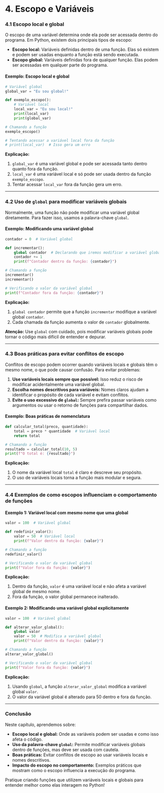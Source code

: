 # **4. Escopo e Variáveis**

### **4.1 Escopo local e global**

O escopo de uma variável determina onde ela pode ser acessada dentro do programa. Em Python, existem dois principais tipos de escopo:

- **Escopo local:** Variáveis definidas dentro de uma função. Elas só existem e podem ser usadas enquanto a função está sendo executada.
- **Escopo global:** Variáveis definidas fora de qualquer função. Elas podem ser acessadas em qualquer parte do programa.

#### **Exemplo: Escopo local e global**

```python
# Variável global
global_var = "Eu sou global!"

def exemplo_escopo():
    # Variável local
    local_var = "Eu sou local!"
    print(local_var)
    print(global_var)

# Chamando a função
exemplo_escopo()

# Tentando acessar a variável local fora da função
# print(local_var)  # Isso gera um erro
```

**Explicação:**

1. `global_var` é uma variável global e pode ser acessada tanto dentro quanto fora da função.
2. `local_var` é uma variável local e só pode ser usada dentro da função `exemplo_escopo`.
3. Tentar acessar `local_var` fora da função gera um erro.

------

### **4.2 Uso de `global` para modificar variáveis globais**

Normalmente, uma função não pode modificar uma variável global diretamente. Para fazer isso, usamos a palavra-chave `global`.

#### **Exemplo: Modificando uma variável global**

```python
contador = 0  # Variável global

def incrementar():
    global contador  # Declarando que iremos modificar a variável global
    contador += 1
    print(f"Contador dentro da função: {contador}")

# Chamando a função
incrementar()
incrementar()

# Verificando o valor da variável global
print(f"Contador fora da função: {contador}")
```

**Explicação:**

1. `global contador` permite que a função `incrementar` modifique a variável global `contador`.
2. Cada chamada da função aumenta o valor de `contador` globalmente.

**Atenção:** Use `global` com cuidado, pois modificar variáveis globais pode tornar o código mais difícil de entender e depurar.

------

### **4.3 Boas práticas para evitar conflitos de escopo**

Conflitos de escopo podem ocorrer quando variáveis locais e globais têm o mesmo nome, o que pode causar confusão. Para evitar problemas:

1. **Use variáveis locais sempre que possível:** Isso reduz o risco de modificar acidentalmente uma variável global.
2. **Escolha nomes descritivos para variáveis:** Nomes claros ajudam a identificar o propósito de cada variável e evitam conflitos.
3. **Evite o uso excessivo de `global`:** Sempre prefira passar variáveis como argumentos ou usar o retorno de funções para compartilhar dados.

#### **Exemplo: Boas práticas de nomenclatura**

```python
def calcular_total(preco, quantidade):
    total = preco * quantidade  # Variável local
    return total

# Chamando a função
resultado = calcular_total(10, 5)
print(f"O total é: {resultado}")
```

**Explicação:**

1. O nome da variável local `total` é claro e descreve seu propósito.
2. O uso de variáveis locais torna a função mais modular e segura.

------

### **4.4 Exemplos de como escopos influenciam o comportamento de funções**

#### **Exemplo 1: Variável local com mesmo nome que uma global**

```python
valor = 100  # Variável global

def redefinir_valor():
    valor = 50  # Variável local
    print(f"Valor dentro da função: {valor}")

# Chamando a função
redefinir_valor()

# Verificando o valor da variável global
print(f"Valor fora da função: {valor}")
```

**Explicação:**

1. Dentro da função, `valor` é uma variável local e não afeta a variável global de mesmo nome.
2. Fora da função, o valor global permanece inalterado.

#### **Exemplo 2: Modificando uma variável global explicitamente**

```python
valor = 100  # Variável global

def alterar_valor_global():
    global valor
    valor = 50  # Modifica a variável global
    print(f"Valor dentro da função: {valor}")

# Chamando a função
alterar_valor_global()

# Verificando o valor da variável global
print(f"Valor fora da função: {valor}")
```

**Explicação:**

1. Usando `global`, a função `alterar_valor_global` modifica a variável global `valor`.
2. O valor da variável global é alterado para 50 dentro e fora da função.

------

### **Conclusão**

Neste capítulo, aprendemos sobre:

- **Escopo local e global:** Onde as variáveis podem ser usadas e como isso afeta o código.
- **Uso da palavra-chave `global`:** Permite modificar variáveis globais dentro de funções, mas deve ser usada com cautela.
- **Boas práticas:** Evitar conflitos de escopo ao usar variáveis locais e nomes descritivos.
- **Impacto do escopo no comportamento:** Exemplos práticos que mostram como o escopo influencia a execução do programa.

Pratique criando funções que utilizem variáveis locais e globais para entender melhor como elas interagem no Python!